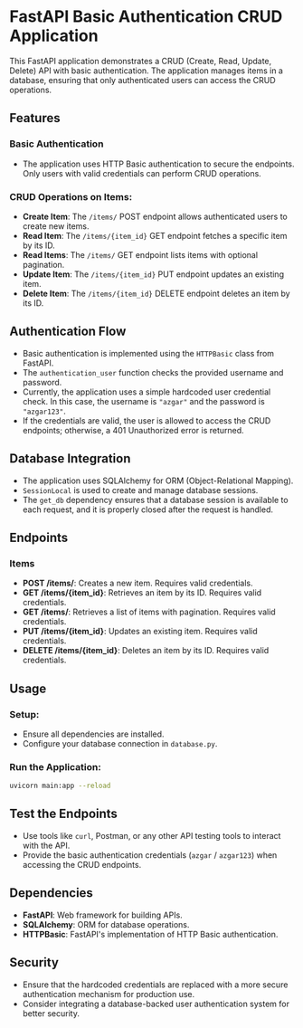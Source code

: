 # FastAPI Basic Authentication CRUD Application

This FastAPI application demonstrates a CRUD (Create, Read, Update, Delete) API with basic authentication. The application manages items in a database, ensuring that only authenticated users can access the CRUD operations.

## Features

### Basic Authentication
- The application uses HTTP Basic authentication to secure the endpoints. Only users with valid credentials can perform CRUD operations.

### CRUD Operations on Items:
- **Create Item**: The `/items/` POST endpoint allows authenticated users to create new items.
- **Read Item**: The `/items/{item_id}` GET endpoint fetches a specific item by its ID.
- **Read Items**: The `/items/` GET endpoint lists items with optional pagination.
- **Update Item**: The `/items/{item_id}` PUT endpoint updates an existing item.
- **Delete Item**: The `/items/{item_id}` DELETE endpoint deletes an item by its ID.

## Authentication Flow
- Basic authentication is implemented using the `HTTPBasic` class from FastAPI.
- The `authentication_user` function checks the provided username and password.
- Currently, the application uses a simple hardcoded user credential check. In this case, the username is `"azgar"` and the password is `"azgar123"`.
- If the credentials are valid, the user is allowed to access the CRUD endpoints; otherwise, a 401 Unauthorized error is returned.

## Database Integration
- The application uses SQLAlchemy for ORM (Object-Relational Mapping).
- `SessionLocal` is used to create and manage database sessions.
- The `get_db` dependency ensures that a database session is available to each request, and it is properly closed after the request is handled.

## Endpoints

### Items
- **POST /items/**: Creates a new item. Requires valid credentials.
- **GET /items/{item_id}**: Retrieves an item by its ID. Requires valid credentials.
- **GET /items/**: Retrieves a list of items with pagination. Requires valid credentials.
- **PUT /items/{item_id}**: Updates an existing item. Requires valid credentials.
- **DELETE /items/{item_id}**: Deletes an item by its ID. Requires valid credentials.

## Usage

### Setup:
- Ensure all dependencies are installed.
- Configure your database connection in `database.py`.

### Run the Application:
```bash
uvicorn main:app --reload
```
## Test the Endpoints

- Use tools like `curl`, Postman, or any other API testing tools to interact with the API.
- Provide the basic authentication credentials (`azgar` / `azgar123`) when accessing the CRUD endpoints.

## Dependencies

- **FastAPI**: Web framework for building APIs.
- **SQLAlchemy**: ORM for database operations.
- **HTTPBasic**: FastAPI's implementation of HTTP Basic authentication.

## Security

- Ensure that the hardcoded credentials are replaced with a more secure authentication mechanism for production use.
- Consider integrating a database-backed user authentication system for better security.
